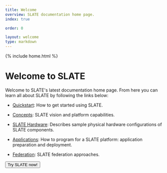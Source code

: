 ```yaml
---
title: Welcome
overview: SLATE documentation home page.
index: true

order: 0

layout: welcome
type: markdown
---
```

{% include home.html %}

# Welcome to SLATE 

Welcome to SLATE's latest documentation home page. From here you can learn all about SLATE by following
the links below:

- [Quickstart]({{home}}/docs/quickstart/): How to get started using SLATE. 

- [Concepts]({{home}}/docs/concepts/): SLATE vision and platform capabilities.

- [SLATE Hardware]({{home}}/docs/slate-hardware/): Describes sample physical hardware configurations of SLATE components.

- [Applications]({{home}}/docs/applications/): How to program for a SLATE platform: application preparation and deployment.

- [Federation]({{home}}/docs/federation/): SLATE federation approaches.

<a href="https://sandbox.slateci.io:5000"><button class="btn btn-slate">Try SLATE now!</button></a>
